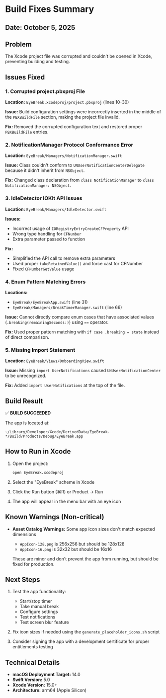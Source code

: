# Build Fixes Summary

## Date: October 5, 2025

## Problem
The Xcode project file was corrupted and couldn't be opened in Xcode, preventing building and testing.

## Issues Fixed

### 1. **Corrupted project.pbxproj File**
**Location:** `EyeBreak.xcodeproj/project.pbxproj` (lines 10-30)

**Issue:** Build configuration settings were incorrectly inserted in the middle of the `PBXBuildFile` section, making the project file invalid.

**Fix:** Removed the corrupted configuration text and restored proper `PBXBuildFile` entries.

### 2. **NotificationManager Protocol Conformance Error**
**Location:** `EyeBreak/Managers/NotificationManager.swift`

**Issue:** Class couldn't conform to `UNUserNotificationCenterDelegate` because it didn't inherit from `NSObject`.

**Fix:** Changed class declaration from `class NotificationManager` to `class NotificationManager: NSObject`.

### 3. **IdleDetector IOKit API Issues**
**Location:** `EyeBreak/Managers/IdleDetector.swift`

**Issues:**
- Incorrect usage of `IORegistryEntryCreateCFProperty` API
- Wrong type handling for `CFNumber`
- Extra parameter passed to function

**Fix:** 
- Simplified the API call to remove extra parameters
- Used proper `takeRetainedValue()` and force cast for CFNumber
- Fixed `CFNumberGetValue` usage

### 4. **Enum Pattern Matching Errors**
**Locations:** 
- `EyeBreak/EyeBreakApp.swift` (line 31)
- `EyeBreak/Managers/BreakTimerManager.swift` (line 66)

**Issue:** Cannot directly compare enum cases that have associated values (`.breaking(remainingSeconds:)`) using `==` operator.

**Fix:** Used proper pattern matching with `if case .breaking = state` instead of direct comparison.

### 5. **Missing Import Statement**
**Location:** `EyeBreak/Views/OnboardingView.swift`

**Issue:** Missing `import UserNotifications` caused `UNUserNotificationCenter` to be unrecognized.

**Fix:** Added `import UserNotifications` at the top of the file.

## Build Result
✅ **BUILD SUCCEEDED**

The app is located at:
```
~/Library/Developer/Xcode/DerivedData/EyeBreak-*/Build/Products/Debug/EyeBreak.app
```

## How to Run in Xcode

1. Open the project:
   ```bash
   open EyeBreak.xcodeproj
   ```

2. Select the "EyeBreak" scheme in Xcode

3. Click the Run button (⌘R) or Product → Run

4. The app will appear in the menu bar with an eye icon

## Known Warnings (Non-critical)

- **Asset Catalog Warnings:** Some app icon sizes don't match expected dimensions
  - `AppIcon-128.png` is 256x256 but should be 128x128
  - `AppIcon-16.png` is 32x32 but should be 16x16
  
  These are minor and don't prevent the app from running, but should be fixed for production.

## Next Steps

1. Test the app functionality:
   - Start/stop timer
   - Take manual break
   - Configure settings
   - Test notifications
   - Test screen blur feature

2. Fix icon sizes if needed using the `generate_placeholder_icons.sh` script

3. Consider signing the app with a development certificate for proper entitlements testing

## Technical Details

- **macOS Deployment Target:** 14.0
- **Swift Version:** 5.0
- **Xcode Version:** 15.0+
- **Architecture:** arm64 (Apple Silicon)
